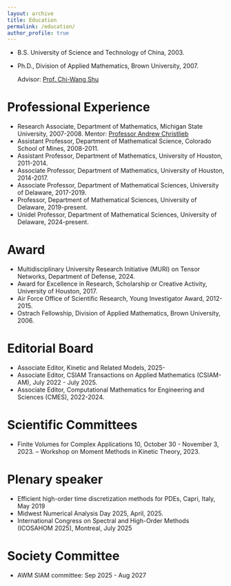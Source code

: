 ```yaml
---
layout: archive
title: Education
permalink: /education/
author_profile: true
---
```



- B.S. University of Science and Technology of China, 2003.
- Ph.D., Division of Applied Mathematics, Brown University, 2007. 

  Advisor: [Prof. Chi-Wang Shu](http://www.dam.brown.edu/people/shu/)


Professional Experience
======

- Research Associate, Department of Mathematics, Michigan State University, 2007-2008. 
  Mentor: [Professor Andrew Christlieb](http://www.the-christlieb-group.org/)
- Assistant Professor, Department of Mathematical Science, Colorado School of Mines, 2008-2011.
- Assistant Professor, Department of Mathematics, University of Houston, 2011-2014.
- Associate Professor, Department of Mathematics, University of Houston, 2014-2017.
- Associate Professor, Department of Mathematical Sciences, University of Delaware, 2017-2019.
- Professor, Department of Mathematical Sciences, University of Delaware, 2019-present.
- Unidel Professor, Department of Mathematical Sciences, University of Delaware, 2024-present.

Award
======

- Multidisciplinary University Research Initiative (MURI) on Tensor Networks, Department of Defense, 2024. 
- Award for Excellence in Research, Scholarship or Creative Activity, University of Houston, 2017.
- Air Force Office of Scientific Research, Young Investigator Award, 2012-2015.
- Ostrach Fellowship, Division of Applied Mathematics, Brown University, 2006.

Editorial Board
======
- Associate Editor, Kinetic and Related Models, 2025-
- Associate Editor, CSIAM Transactions on Applied Mathematics (CSIAM-AM), July 2022 - July 2025.
- Associate Editor, Computational Mathematics for Engineering and Sciences (CMES), 2022-2024. 

Scientific Committees
======  
- Finite Volumes for Complex Applications 10, October 30 - November 3, 2023.
– Workshop on Moment Methods in Kinetic Theory, 2023.

Plenary speaker
======  
- Efficient high-order time discretization methods for PDEs, Capri, Italy, May 2019
- Midwest Numerical Analysis Day 2025, April, 2025.
- International Congress on Spectral and High-Order Methods (ICOSAHOM 2025), Montreal, July 2025

Society Committee
======  
- AWM SIAM committee: Sep 2025 - Aug 2027
